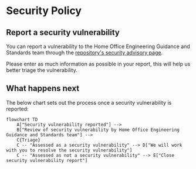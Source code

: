 # Security Policy

## Report a security vulnerability

You can report a vulnerability to the Home Office Engineering Guidance and Standards team through the [repository's security advisory page](https://github.com/UKHomeOffice/engineering-guidance-and-standards/security/advisories/new).

Please enter as much information as possible in your report, this will help us better triage the vulnerability.

## What happens next

The below chart sets out the process once a security vulnerability is reported:

```mermaid
flowchart TD
    A["Security vulnerability reported"] -->
    B["Review of security vulnerability by Home Office Engineering Guidance and Standards team"] -->
    C{Triage}
    C -- "Assessed as a security vulnerability" --> D["We will work with you to resolve the security vulnerability"]
    C -- "Assessed as not a security vulnerability" --> E["Close security vulnerability report"]
```
